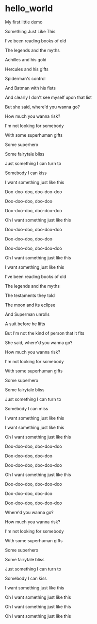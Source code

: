 # hello_world
My first little demo

Something Just Like This  

I've been reading books of old

The legends and the myths

Achilles and his gold

Hercules and his gifts

Spiderman's control

And Batman with his fists

And clearly I don't see myself upon that list

But she said, where'd you wanna go?

How much you wanna risk?

I'm not looking for somebody

With some superhuman gifts

Some superhero

Some fairytale bliss

Just something I can turn to

Somebody I can kiss

I want something just like this

Doo-doo-doo, doo-doo-doo

Doo-doo-doo, doo-doo

Doo-doo-doo, doo-doo-doo

Oh I want something just like this

Doo-doo-doo, doo-doo-doo

Doo-doo-doo, doo-doo

Doo-doo-doo, doo-doo-doo

Oh I want something just like this

I want something just like this

I've been reading books of old

The legends and the myths

The testaments they told

The moon and its eclipse

And Superman unrolls

A suit before he lifts

But I'm not the kind of person that it fits

She said, where'd you wanna go?

How much you wanna risk?

I'm not looking for somebody

With some superhuman gifts

Some superhero

Some fairytale bliss

Just something I can turn to

Somebody I can miss

I want something just like this

I want something just like this

Oh I want something just like this

Doo-doo-doo, doo-doo-doo

Doo-doo-doo, doo-doo

Doo-doo-doo, doo-doo-doo

Oh I want something just like this

Doo-doo-doo, doo-doo-doo

Doo-doo-doo, doo-doo

Doo-doo-doo, doo-doo-doo

Where'd you wanna go?

How much you wanna risk?

I'm not looking for somebody

With some superhuman gifts

Some superhero

Some fairytale bliss

Just something I can turn to

Somebody I can kiss

I want something just like this

Oh I want something just like this

Oh I want something just like this

Oh I want something just like this


